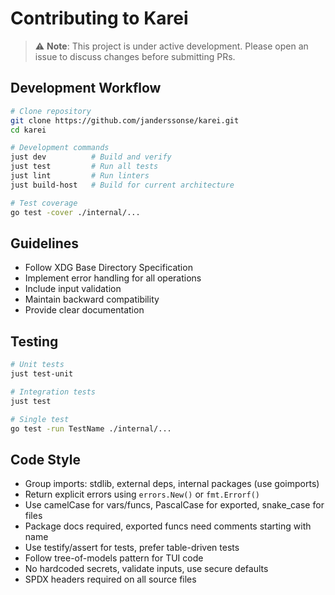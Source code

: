 # Contributing to Karei

> ⚠️ **Note**: This project is under active development. Please open an issue to discuss changes before submitting PRs.

## Development Workflow

```bash
# Clone repository
git clone https://github.com/janderssonse/karei.git
cd karei

# Development commands
just dev          # Build and verify
just test         # Run all tests
just lint         # Run linters
just build-host   # Build for current architecture

# Test coverage
go test -cover ./internal/...
```

## Guidelines

- Follow XDG Base Directory Specification
- Implement error handling for all operations
- Include input validation
- Maintain backward compatibility
- Provide clear documentation

## Testing

```bash
# Unit tests
just test-unit

# Integration tests
just test

# Single test
go test -run TestName ./internal/...
```

## Code Style

- Group imports: stdlib, external deps, internal packages (use goimports)
- Return explicit errors using `errors.New()` or `fmt.Errorf()`
- Use camelCase for vars/funcs, PascalCase for exported, snake_case for files
- Package docs required, exported funcs need comments starting with name
- Use testify/assert for tests, prefer table-driven tests
- Follow tree-of-models pattern for TUI code
- No hardcoded secrets, validate inputs, use secure defaults
- SPDX headers required on all source files
